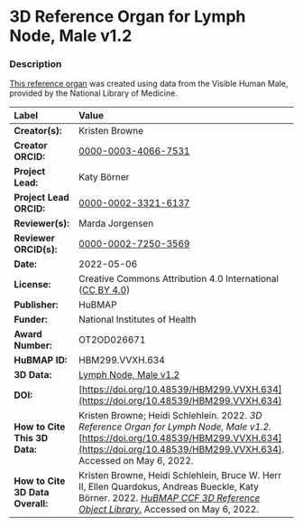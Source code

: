 # 3D Reference Organ for Lymph Node, Male v1.2

### Description
[This reference organ](https://humanatlas.io/3d-reference-library) was created using data from the Visible Human Male, provided by the National Library of Medicine.

| Label | Value |
| :------------- |:-------------|
| **Creator(s):** | Kristen Browne |
| **Creator ORCID:** | [0000-0003-4066-7531](https://orcid.org/0000-0003-4066-7531) |
| **Project Lead:** | Katy B&ouml;rner |
| **Project Lead ORCID:** | [0000-0002-3321-6137](https://orcid.org/0000-0002-3321-6137) |
| **Reviewer(s):** | Marda Jorgensen | 
| **Reviewer ORCID(s):** |[0000-0002-7250-3569](https://doi.org/10.5072/0000-0002-7250-3569) |
| **Date:** | 2022-05-06 |
| **License:** | Creative Commons Attribution 4.0 International ([CC BY 4.0](https://creativecommons.org/licenses/by/4.0/)) |
| **Publisher:** | HuBMAP |
| **Funder:** | National Institutes of Health |
| **Award Number:** | OT2OD026671 |
| **HuBMAP ID:** | HBM299.VVXH.634 |
| **3D Data:** | [Lymph Node, Male v1.2](https://cdn.humanatlas.io/hra-releases/v1.2/models/NIH_M_Lymph_Node.glb) |
| **DOI:** | [https://doi.org/10.48539/HBM299.VVXH.634](https://doi.org/10.48539/HBM299.VVXH.634) |
| **How to Cite This 3D Data:** |Kristen Browne; Heidi Schlehlein. 2022. *3D Reference Organ for Lymph Node, Male v1.2.* [https://doi.org/10.48539/HBM299.VVXH.634](https://doi.org/10.48539/HBM299.VVXH.634). Accessed on May 6, 2022. |
| **How to Cite 3D Data Overall:** | Kristen Browne, Heidi Schlehlein, Bruce W. Herr II, Ellen Quardokus, Andreas Bueckle, Katy B&ouml;rner. 2022. [*HuBMAP CCF 3D Reference Object Library*.](https://humanatlas.io/3d-reference-library) Accessed on May 6, 2022. |
